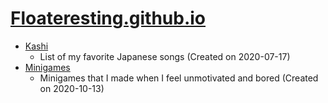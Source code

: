 # [Floateresting.github.io](https://floateresting.github.io)
- [Kashi](https://floateresting.github.io/Kashi/)
  - List of my favorite Japanese songs (Created on 2020-07-17)
- [Minigames](https://floateresting.github.io/Minigames/)
  - Minigames that I made when I feel unmotivated and bored (Created on 2020-10-13)
